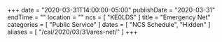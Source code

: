 +++
date = "2020-03-31T14:00:00-05:00"
publishDate = "2020-03-31"
endTime = ""
location = ""
ncs = [ "KE0LDS" ]
title = "Emergency Net"
categories = [ "Public Service" ]
dates = [ "NCS Schedule", "Hidden" ]
aliases = [ "/cal/2020/03/31/ares-net/" ]
+++
